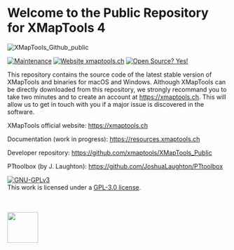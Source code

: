 # Welcome to the Public Repository for XMapTools 4

![XMapTools_Github_public](https://user-images.githubusercontent.com/54409312/152673079-a20abcf1-9d38-47e2-901e-50ef2101d687.jpg)

[![Maintenance](https://img.shields.io/badge/Maintained%3F-yes-green.svg)](https://github.com/xmaptools/XMapTools_Developers/graphs/commit-activity)
[![Website xmaptools.ch](https://img.shields.io/website-up-down-green-red/http/shields.io.svg)](https://xmaptools.ch)
[![Open Source? Yes!](https://badgen.net/badge/Open%20Source%20%3F/Yes%21/blue?icon=github)](#)

This repository contains the source code of the latest stable version of XMapTools and binaries for macOS and Windows. Although XMapTools can be directly downloaded from this repository, we strongly recommand you to take two minutes and to create an account at https://xmaptools.ch. This will allow us to get in touch with you if a major issue is discovered in the software.  

XMapTools official website: https://xmaptools.ch

Documentation (work in progress): https://resources.xmaptools.ch  

Developer repository: https://github.com/xmaptools/XMapTools_Public 

PTtoolbox (by J. Laughton): https://github.com/JoshuaLaughton/PTtoolbox

<a rel="license" href="https://www.gnu.org/licenses/gpl-3.0.en.html"><img alt="GNU-GPLv3" style="border-width:0" src="https://www.gnu.org/graphics/agplv3-with-text-162x68.png" /></a><br />This work is licensed under a <a rel="license" href="https://www.gnu.org/licenses/gpl-3.0.en.html">GPL-3.0 license</a>.

<br /> <br />
<a href="https://ec.europa.eu/info/research-and-innovation/funding/funding-opportunities/funding-programmes-and-open-calls/horizon-europe_en" target="_blank"><img src="https://user-images.githubusercontent.com/54409312/168419191-401f1d2c-014f-4640-9edc-cfa6f3832a40.png" height="70"/></a>

